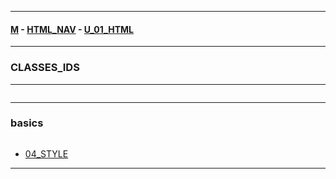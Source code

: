 
---

#### [M](https://github.com/ttltrk/TTT/blob/master/menu.md) - [HTML_NAV](https://github.com/ttltrk/TTT/tree/master/HTML/HTML_NAV.md) - [U_01_HTML](https://github.com/ttltrk/TTT/tree/master/HTML/U_01/U_01.md)

---

### CLASSES_IDS

---

```

```

---

### basics

```

```

* [04_STYLE](https://github.com/ttltrk/TTT/tree/master/HTML/U_01/03_CSS/04_STYLE.md)

---
